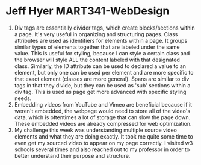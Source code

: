 # Jeff Hyer MART341-WebDesign
1. Div tags are essentially divider tags, which create blocks/sections within a page. It's very useful in organizing and structuring pages. Class attributes are used as identifiers for elements within a page. It groups similar types of elements together that are labeled under the same value. This is useful for styling, because I can style a certain class and the browser will style ALL the content labeled with that designated class. Similarly, the ID attribute can be used to declared a value to an element, but only one can be used per element and are more specific to that exact element (classes are more general). Spans are similar to div tags in that they divide, but they can be used as 'sub' sections within a div tag. This is used as page get more advanced with specific styling needs.
2. Embedding videos from YouTube and Vimeo are beneficial because if it weren't embedded, the webpage would need to store all of the video's data, which is oftentimes a lot of storage that can slow the page down. These embedded videos are already compressed for web optimization.
3. My challenge this week was understanding multiple source video elements and what they are doing exactly. It took me quite some time to even get my sourced video to appear on my page correctly. I visited w3 schools several times and also reached out to my professor in order to better understand their purpose and structure. 
